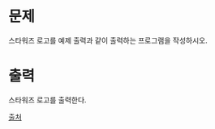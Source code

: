 # 문제

스타워즈 로고를 예제 출력과 같이 출력하는 프로그램을 작성하시오.

# 출력

스타워즈 로고를 출력한다.

[출처](https://www.acmicpc.net/problem/9653)
